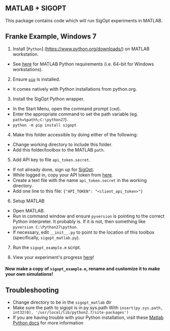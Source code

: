 ## MATLAB + SIGOPT

This package contains code which will run SigOpt experiments in MATLAB.

## Franke Example, Windows 7

1. Install [`Python`] (https://www.python.org/downloads/) on MATLAB workstation.
  - See [here](https://www.mathworks.com/help/matlab/matlab_external/system-requirements-for-matlab-engine-for-python.html) for MATLAB Python requirements (i.e. 64-bit for Windows workstations).

2. Ensure [`pip`](https://pip.pypa.io/en/stable/installing/) is installed. 
  - It comes natively with Python installations from python.org.

3. Install the SigOpt Python wrapper.
  - In the Start Menu, open the command prompt (`cmd`).
  - Enter the appropriate command to set the path variable (eg. `path=%path%;C:\python27`).
  - `python -m pip install sigopt`

4. Make this folder accessible by doing either of the following:
  - Change working directory to include this folder.
  - Add this folder/toolbox to the MATLAB `path`.

5. Add API key to file `api_token.secret`. 
  - If not already done, sign up for [SigOpt](http://www.sigopt.com).
  - While logged in, copy your API token from [here](http://sigopt.com/docs/overview/python).
  - Create a text file with the name `api_token.secret` in the working directory.
  - Add one line to this file: `{"API_TOKEN": "<client_api_token>"}`

6. Setup MATLAB

  - Open MATLAB.
  - Run in command window and ensure `pyversion` is pointing to the correct Python interpreter. It probably is. If it is not, then something like `pyversion C:\Python27\python`.
  - If necessary, edit `__init__.py` to point to the location of this toolbox (specifically, `sigopt_matlab.py`).

7. Run the `sigopt_example.m` script.

8. View your experiment's progress [here](http://www.sigopt.com/experiments)!

#### Now make a copy of `sigopt_example.m`, rename and customize it to make your own simulations! 

## Troubleshooting

- Change directory to be in the `sigopt_matlab` dir
- Make sure the path to sigopt is in py.sys.path
  With `insert(py.sys.path, int32(0), '/usr/local/lib/python2.7/site-packages')`
- If you are having trouble with your Python installation, visit these
  [Matlab Python docs](https://www.mathworks.com/help/matlab/matlab_external/undefined-variable-py-or-function-py-command.html)
  for more information
